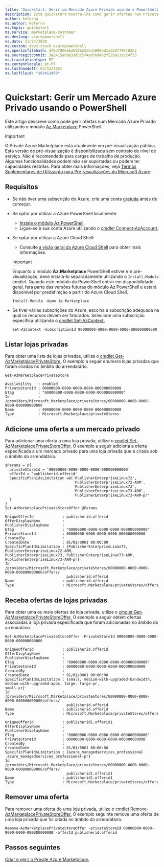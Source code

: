 ```yaml
---
title: 'Quickstart: Gerir um Mercado Azure Privado usando o PowerShell'
description: Este quickstart mostra-lhe como gerir ofertas num Private Azure Marketplace usando a Azure PowerShell.
author: keferna
ms.author: keferna
ms.topic: quickstart
ms.service: marketplace-customer
ms.devlang: azurepowershell
ms.date: 11/24/2020
ms.custom: devx-track-azurepowershell
ms.openlocfilehash: d7bd790eab2618822dbc5099ad1ad107794c82d2
ms.sourcegitcommit: 3a2415ab9833d5c574ad76d462f526a131c24f33
ms.translationtype: MT
ms.contentlocale: pt-PT
ms.lasthandoff: 03/12/2021
ms.locfileid: "103412459"
---
```

# <a name="quickstart-manage-a-private-azure-marketplace-using-powershell"></a>Quickstart: Gerir um Mercado Azure Privado usando o PowerShell

Este artigo descreve como pode gerir ofertas num Mercado Azure Privado utilizando o módulo [Az.Marketplace](/powershell/module/az.marketplace) PowerShell.

> [!IMPORTANT]
> O Private Azure Marketplace está atualmente em pré-visualização pública. Esta versão de pré-visualização é disponibilizada sem contrato de nível de serviço. Não é recomendada para cargas de trabalho de produção. Algumas funcionalidades podem não ser suportadas ou podem ter capacidades restritas. Para obter mais informações, veja [Termos Suplementares de Utilização para Pré-visualizações do Microsoft Azure](https://azure.microsoft.com/support/legal/preview-supplemental-terms/).

## <a name="requirements"></a>Requisitos

* Se não tiver uma subscrição do Azure, crie uma conta [gratuita](https://azure.microsoft.com/free/) antes de começar.

* Se optar por utilizar a Azure PowerShell localmente:
  * [Instale o módulo Az PowerShell](/powershell/azure/install-az-ps).
  * Ligue-se à sua conta Azure utilizando o [cmdlet Connect-AzAccount.](/powershell/module/az.accounts/connect-azaccount)
* Se optar por utilizar a Azure Cloud Shell:
  * Consulte [a visão geral da Azure Cloud Shell](/azure/cloud-shell/overview) para obter mais informações.

  > [!IMPORTANT]
  > Enquanto o módulo **Az.Marketplace** PowerShell estiver em pré-visualização, deve instalá-lo separadamente utilizando o `Install-Module` cmdlet. Quando este módulo do PowerShell entrar em disponibilidade geral, fará parte das versões futuras do módulo Az PowerShell e estará disponível por predefinição a partir do Azure Cloud Shell.

  ```azurepowershell-interactive
  Install-Module -Name Az.Marketplace
  ```

* Se tiver várias subscrições do Azure, escolha a subscrição adequada na qual os recursos devem ser faturados. Selecione uma subscrição específica utilizando o [cmdlet Set-AzContext.](/powershell/module/az.accounts/set-azcontext)

  ```azurepowershell-interactive
  Set-AzContext -SubscriptionId 00000000-0000-0000-0000-000000000000
  ```

## <a name="list-private-stores"></a>Listar lojas privadas

Para obter uma lista de lojas privadas, utilize o [cmdlet Get-AzMarketplacePrivateStore.](/powershell/module/az.marketplace/get-azmarketplaceprivatestore) O exemplo a seguir enumera lojas privadas que foram criadas no âmbito do arrendatário.

```azurepowershell-interactive
Get-AzMarketplacePrivateStore
```

```Output
Availability   : enabled
PrivateStoreId : 00000000-0000-0000-0000-000000000000
ETag           : "00000000-0000-0000-0000-000000000000"
Id             : /providers/Microsoft.Marketplace/privateStores/00000000-0000-0000-0000-000000000000
Name           : 00000000-0000-0000-0000-000000000000
Type           : Microsoft.Marketplace/privateStores
```

## <a name="add-an-offer-to-a-private-marketplace"></a>Adicione uma oferta a um mercado privado

Para adicionar uma oferta a uma loja privada, utilize o [cmdlet Set-AzMarketplacePrivateStoreOffer.](/powershell/module/az.marketplace/set-azmarketplaceprivatestoreoffer) O exemplo a seguir adiciona a oferta especificada a um mercado privado para uma loja privada que é criada sob o âmbito do arrendatário.

```azurepowershell-interactive
$Params = @{
  privateStoreId = '00000000-0000-0000-0000-000000000000'
  offerId = 'publisherid.offerid'
  SpecificPlanIdsLimitation =@('PublisherEnterpriseLinux72',
                               'PublisherEnterpriseLinux72-ARM',
                               'PublisherEnterpriseLinux73',
                               'PublisherEnterpriseLinux73-ARM',
                               'PublisherEnterpriseLinux73-ARM-pr'
  )
}
Set-AzMarketplacePrivateStoreOffer @Params
```

```Output
UniqueOfferId             : publisherid.offerid
OfferDisplayName          :
PublisherDisplayName      :
ETag                      : "00000000-0000-0000-0000-000000000000"
PrivateStoreId            : 00000000-0000-0000-0000-000000000000
CreatedBy                 :
CreatedDate               : 01/01/0001 00:00:00
SpecificPlanIdsLimitation : {PublisherEnterpriseLinux72, PublisherEnterpriseLinux72-ARM,
PublisherEnterpriseLinux73, PublisherEnterpriseLinux73-ARM, PublisherEnterpriseLinux73-ARM-pr}
Id                        :
/providers/Microsoft.Marketplace/privateStores/00000000-0000-0000-0000-000000000000/offers/
                            publisherid.offerid
Name                      : publisherid.offerid
Type                      : Microsoft.Marketplace/privateStores/offers
```

## <a name="get-private-store-offers"></a>Receba ofertas de lojas privadas

Para obter uma ou mais ofertas de loja privada, utilize o [cmdlet Get-AzMarketplacePrivateStoreOffer.](/powershell/module/az.marketplace/get-azmarketplaceprivatestoreoffer) O exemplo a seguir obtém ofertas associadas à loja privada especificada que foram adicionadas no âmbito do arrendatário.

```azurepowershell-interactive
Get-AzMarketplacePrivateStoreOffer -PrivateStoreId 00000000-0000-0000-0000-000000000000
```

```Output
UniqueOfferId             : publisherid.offerid
OfferDisplayName          :
PublisherDisplayName      :
ETag                      : "00000000-0000-0000-0000-000000000000"
PrivateStoreId            : 00000000-0000-0000-0000-000000000000
CreatedBy                 :
CreatedDate               : 01/01/0001 00:00:00
SpecificPlanIdsLimitation : {small, medium-with-upgraded-bandwidth, medium-with-upgraded-apps, large, large-pr,
small-pr}
Id                        :
/providers/Microsoft.Marketplace/privateStores/00000000-0000-0000-0000-000000000000/offers/
                            publisherid.offerid
Name                      : publisherid.offerid
Type                      : Microsoft.Marketplace/privateStores/offers

UniqueOfferId             : publisherid1.offerid1
OfferDisplayName          :
PublisherDisplayName      :
ETag                      : "00000000-0000-0000-0000-000000000000"
PrivateStoreId            : 00000000-0000-0000-0000-000000000000
CreatedBy                 :
CreatedDate               : 01/01/0001 00:00:00
SpecificPlanIdsLimitation : {azure_managedservices_professional ,azure_managedservices_professional-pr}
Id                        :
/providers/Microsoft.Marketplace/privateStores/00000000-0000-0000-0000-000000000000/offers/
                            publisherid1.offerid1
Name                      : publisherid1.offerid1
Type                      : Microsoft.Marketplace/privateStores/offers
```

## <a name="remove-an-offer"></a>Remover uma oferta

Para remover uma oferta de uma loja privada, utilize o [cmdlet Remove-AzMarketplacePrivateStoreOffer.](/powershell/module/az.marketplace/remove-azmarketplaceprivatestoreoffer) O exemplo seguinte remove uma oferta de uma loja privada que foi criada no âmbito do arrendatário.

```azurepowershell-interactive
Remove-AzMarketplacePrivateStoreOffer -privateStoreId 00000000-0000-0000-0000-000000000000 -offerId publisherid.offerid
```

## <a name="next-steps"></a>Passos seguintes

[Criar e gerir o Private Azure Marketplace.](create-manage-private-azure-marketplace.md)